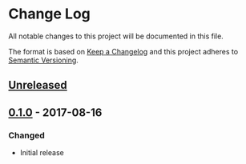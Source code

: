 # Change Log
All notable changes to this project will be documented in this file.

The format is based on [Keep a Changelog](http://keepachangelog.com/)
and this project adheres to [Semantic Versioning](http://semver.org/).

## [Unreleased][]

## [0.1.0][] - 2017-08-16
### Changed
- Initial release


[Unreleased]: https://github.com/madou/react-scroll-store/compare/v0.1.0...HEAD
[0.1.0]: https://github.com/madou/react-scroll-store/tree/v0.1.0